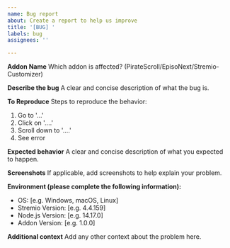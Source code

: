 ```yaml
---
name: Bug report
about: Create a report to help us improve
title: '[BUG] '
labels: bug
assignees: ''

---
```


**Addon Name**
Which addon is affected? (PirateScroll/EpisoNext/Stremio-Customizer)

**Describe the bug**
A clear and concise description of what the bug is.

**To Reproduce**
Steps to reproduce the behavior:
1. Go to '...'
2. Click on '....'
3. Scroll down to '....'
4. See error

**Expected behavior**
A clear and concise description of what you expected to happen.

**Screenshots**
If applicable, add screenshots to help explain your problem.

**Environment (please complete the following information):**
 - OS: [e.g. Windows, macOS, Linux]
 - Stremio Version: [e.g. 4.4.159]
 - Node.js Version: [e.g. 14.17.0]
 - Addon Version: [e.g. 1.0.0]

**Additional context**
Add any other context about the problem here. 